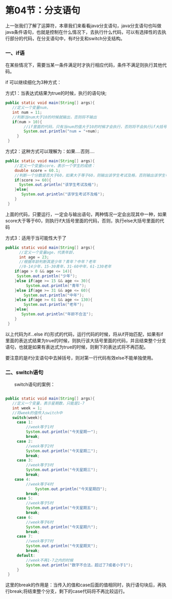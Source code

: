 # 第04节：分支语句

上一张我们了解了运算符，本章我们来看看java分支语句，java分支语句也叫做java条件语句，也就是控制在什么情况下，去执行什么代码，可以有选择性的去执行部分的代码，在分支语句中，有if分支和switch分支结构。

### 一、if语


在某些情况下，需要当某一条件满足时才执行相应代码，条件不满足则执行其他代码。

if 可以继续细化为3种方式：

方式1：当表达式结果为true的时候，执行的语句块;

```java
public static void main(String[] args){
   //定义一个变量num，
   int num = 11;
   //判断当num大于10的时候就输出，否则将不输出
   if(num > 10){
        //if里面的代码，只有当num的值大于10的时候才会执行，否则将不会执行if大括号里面的代码
        System.out.println("num = "+num);  
     }  
 }
```
方式2：这种方式可以理解为：如果....否则....
```java
public static void main(String[] args){
    //定义一个变量score，表示一个学生的成绩：
    double score = 60.1;
    //判断一个分数是否大于60，如果大于等于60，则输出该学生考试及格，否则输出该学生考试不及格
    if(score >= 60){
      System.out.println("该学生考试及格");
    }else{
       System.out.println("该学生考试不及格");
    }
 }
```
上面的代码，只要运行，一定会与输出语句，两种情况一定会出现其中一种，如果score大于等于60，则执行if大括号里面的代码，否则，执行else大括号里面的代码

方式3：适用于当可能性大于了
```java
public static void main(String[] args){
      //定义一个变量age，代表年龄，
      int age = 23;
      //根据年龄判断其是少年？青年？中年？老年
      //0-14少年，15-30青年，31-60中年，61-130老年
    if(age > 0 && age <= 14){
     System.out.println("少年");
    }else if(age >= 15 && age <= 30){
         System.out.println("青年");  
    }else if(age >= 31 && age <= 60){
        System.out.println("中年");
    }else if(age >= 61 && age <= 130){
        System.out.println("老年");
    }else{
       System.out.println("年龄不合法");
    }
 }

```

以上代码为if...else if()形式的代码，运行代码的时候，将从if开始匹配，如果有if里面的表达式结果为true的时候，则执行该大括号里面的代码，并且结束整个分支语句，也就是如果有表达式为true的时候，则剩下的表达式将不再匹配。

要注意的是if分支语句中去掉括号，则对第一行代码有效else不能单独使用。
### 二、switch语句

　　switch语句的案例：

``` java

public static void main(String[] args){
   //定义一个变量，表示星期数，只能是1-7
   int week = 1;
   //将week的值传入switch中
   switch(week){
     case 1:
         //week等于1时
         System.out.println("今天星期一");
         break;
     case 2:
         //week等于2时
         System.out.println("今天星期二");
         break;
     case 3:
         //week等于3时
         System.out.println("今天星期三");
         break;
    case 4:
         //week等于4时
             System.out.println("今天星期四");
         break;
     case 5:
         //week等于5时
         System.out.println("今天星期五");
         break;
     case 6:
         //week等于6时
         System.out.println("今天星期六");
         break;
     case 7:
         //week等于7时
         System.out.println("今天星期天");
         break;
     default:
         //week不再1-7之内的时候
         System.out.println("数字不合法，超过了7或者小于1");
     }
 } 
```
这里的break的作用是：当传入的值和case后面的值相同时，执行语句块后，再执行break;将结束整个分支，剩下的case代码将不再比较运行。